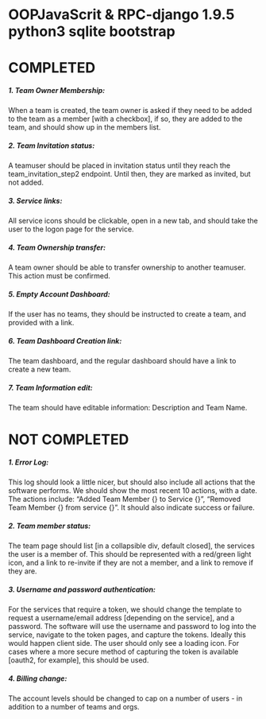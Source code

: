 
OOPJavaScrit & RPC-django 1.9.5 python3 sqlite bootstrap 
==================


COMPLETED
==================
##### 1. Team Owner Membership:
When a team is created, the team owner is asked if they need to be added to the team as a member [with a checkbox], if so, they are added to the team, and should show up in the members list.

##### 2. Team Invitation status:
A teamuser should be placed in invitation status until they reach the team_invitation_step2 endpoint.  Until then, they are marked as invited, but not added.

##### 3. Service links:
All service icons should be clickable, open in a new tab, and should take the user to the logon page for the service.

##### 4. Team Ownership transfer:
A team owner should be able to transfer ownership to another teamuser.  This action must be confirmed.

##### 5. Empty Account Dashboard:
If the user has no teams, they should be instructed to create a team, and provided with a link.  

##### 6. Team Dashboard Creation link:
The team dashboard, and the regular dashboard should have a link to create a new team.

##### 7. Team Information edit:
The team should have editable information: Description and Team Name.

NOT COMPLETED
==================

##### 1. Error Log:
This log should look a little nicer, but should also include all actions that the software performs.  We should show the most recent 10 actions, with a date.  The actions include: “Added Team Member {} to Service {}”, “Removed Team Member {} from service {}”.  It should also indicate success or failure.

##### 2. Team member status:
The team page should list [in a collapsible div, default closed], the services the user is a member of.  This should be represented with a red/green light icon, and a link to re-invite if they are not a member, and a link to remove if they are.


##### 3. Username and password authentication:
For the services that require a token, we should change the template to request a username/email address [depending on the service], and a password.  The software will use the username and password to log into the service, navigate to the token pages, and capture the tokens.  Ideally this would happen client side.  The user should only see a loading icon.
For cases where a more secure method of capturing the token is available [oauth2, for example], this should be used.


##### 4. Billing change:
The account levels should be changed to cap on a number of users - in addition to a number of teams and orgs.